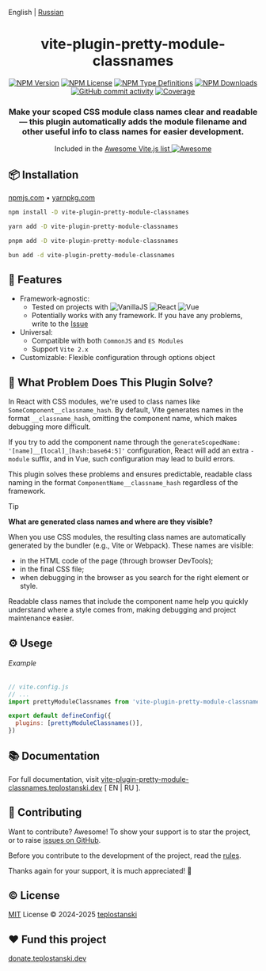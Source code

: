 English | [Russian](./README.ru.md)

<div align='center'>
<h1>vite-plugin-pretty-module-classnames</h1>

[<img alt="NPM Version" src="https://img.shields.io/npm/v/vite-plugin-pretty-module-classnames?style=flat-square&color=07912E&labelColor=1f2033">](https://npmjs.com/package/vite-plugin-pretty-module-classnames)
[<img alt="NPM License" src="https://img.shields.io/npm/l/vite-plugin-pretty-module-classnames?style=flat-square&color=D3748F&labelColor=1f2033">](https://npmjs.com/package/vite-plugin-pretty-module-classnames)
[<img alt="NPM Type Definitions" src="https://img.shields.io/npm/types/vite-plugin-pretty-module-classnames?style=flat-square&labelColor=1f2033">](https://npmjs.com/package/vite-plugin-pretty-module-classnames)
[<img alt="NPM Downloads" src="https://img.shields.io/npm/dw/vite-plugin-pretty-module-classnames?style=flat-square&color=7F78D1&labelColor=1f2033">](https://npmjs.com/package/vite-plugin-pretty-module-classnames)
[<img alt="GitHub commit activity" src="https://img.shields.io/github/commit-activity/m/teplostanski/vite-plugin-pretty-module-classnames?style=flat-square&labelColor=1f2033">](https://github.com/teplostanski/vite-plugin-pretty-module-classnames)
[<img alt="Coverage" src="https://codecov.io/gh/teplostanski/vite-plugin-pretty-module-classnames/graph/badge.svg?token=CQY9WXG41L">](https://codecov.io/gh/teplostanski/vite-plugin-pretty-module-classnames)

</a>

<h3>Make your scoped CSS module class names clear and readable — this plugin automatically adds the module filename and other useful info to class names for easier development.</h3>

<p>
Included in the <a href='https://github.com/vitejs/awesome-vite'>Awesome Vite.js list <img src='https://cdn.rawgit.com/sindresorhus/awesome/d7305f38d29fed78fa85652e3a63e154dd8e8829/media/badge.svg' alt='Awesome'></a>
</p>
</div>

## 📦 Installation

[npmjs.com](https://npmjs.com/package/vite-plugin-pretty-module-classnames) • [yarnpkg.com](https://yarnpkg.com/package?q=vite-plugin-pretty-module-classnames&name=vite-plugin-pretty-module-classnames)

```bash
npm install -D vite-plugin-pretty-module-classnames

yarn add -D vite-plugin-pretty-module-classnames

pnpm add -D vite-plugin-pretty-module-classnames

bun add -d vite-plugin-pretty-module-classnames
```

## 🦾 Features

- Framework-agnostic:
  - Tested on projects with ![VanillaJS](https://img.shields.io/badge/Vanilla_JS/TS-%231f2033.svg?style=for-the-badge&logo=javascript&logoColor=%23F7DF1E) ![React](https://img.shields.io/badge/react-%231f2033.svg?style=for-the-badge&logo=react&logoColor=%2361DAFB) ![Vue](https://img.shields.io/badge/vue-%231f2033.svg?style=for-the-badge&logo=vuedotjs&logoColor=%234FC08D) <!--![Astro](https://img.shields.io/badge/Astro-%231f2033.svg?style=for-the-badge&logo=astro&logoColor=%23BC52EE)-->
  - Potentially works with any framework. If you have any problems, write to the [Issue](https://github.com/teplostanski/vite-plugin-pretty-module-classnames/issues)
- Universal:
  - Compatible with both `CommonJS` and `ES Modules`
  - Support `Vite 2.x`
- Customizable: Flexible configuration through options object

## 🤔 What Problem Does This Plugin Solve?

In React with CSS modules, we're used to class names like `SomeComponent__classname_hash`. By default, Vite generates names in the format `__classname_hash`, omitting the component name, which makes debugging more difficult.

If you try to add the component name through the `generateScopedName: '[name]__[local]_[hash:base64:5]'` configuration, React will add an extra `-module` suffix, and in Vue, such configuration may lead to build errors.

This plugin solves these problems and ensures predictable, readable class naming in the format `ComponentName__classname_hash` regardless of the framework.

> [!TIP]
> **What are generated class names and where are they visible?**
>
> When you use CSS modules, the resulting class names are automatically generated by the bundler (e.g., Vite or Webpack). These names are visible:
> - in the HTML code of the page (through browser DevTools);
> - in the final CSS file;
> - when debugging in the browser as you search for the right element or style.
>
> Readable class names that include the component name help you quickly understand where a style comes from, making debugging and project maintenance easier.


## ⚙️ Usege

###### Example

```js
// vite.config.js
// ...
import prettyModuleClassnames from 'vite-plugin-pretty-module-classnames'

export default defineConfig({
  plugins: [prettyModuleClassnames()],
})
```

## 📚 Documentation

For full documentation, visit [vite-plugin-pretty-module-classnames.teplostanski.dev](https://vite-plugin-pretty-module-classnames.teplostanski.dev) [ EN | RU ].

## 🤝 Contributing

Want to contribute? Awesome! To show your support is to star the project, or to raise [issues on GitHub](https://github.com/teplostanski/vite-plugin-pretty-module-classnames/issues).

Before you contribute to the development of the project, read the [rules](https://github.com/teplostanski/vite-plugin-pretty-module-classnames/blob/main/CONTRIBUTING.md).

Thanks again for your support, it is much appreciated! 🙏

<h2> © License</h2>
<a href="https://github.com/teplostanski/vite-plugin-pretty-module-classnames/blob/main/LICENSE">MIT</a> License © 2024-2025 <a href="https://github.com/teplostanski">teplostanski</a>

<h2> ❤ Fund this project</h2>
<a href="https://donate.teplostanski.dev" target="_blank">donate.teplostanski.dev</a>
